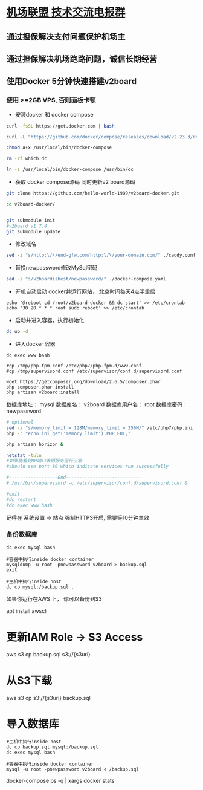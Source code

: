 # [机场联盟 技术交流电报群](https://t.me/EndGFWUnion)

## 通过担保解决支付问题保护机场主

## 通过担保解决机场跑路问题，诚信长期经营

## 使用Docker 5分钟快速搭建v2board


### 使用 >=2GB VPS, 否则面板卡顿

- 安装docker 和 docker compose

```bash
curl -fsSL https://get.docker.com | bash

curl -L "https://github.com/docker/compose/releases/download/v2.23.3/docker-compose-$(uname -s)-$(uname -m)" -o /usr/local/bin/docker-compose

chmod a+x /usr/local/bin/docker-compose

rm -rf which dc

ln -s /usr/local/bin/docker-compose /usr/bin/dc
```

- 获取 docker compose源码 同时更新v2 board源码
```bash
git clone https://github.com/hello-world-1989/v2board-docker.git

cd v2board-docker/


git submodule init
#v2board v1.7.4
git submodule update
```

- 修改域名
````bash
sed -i "s/http:\/\/end-gfw.com/http:\/\/your-domain.com/" ./caddy.conf
````

- 替换newpassword修改MySql密码
````bash
sed -i "s/v2boardisbest/newpassword/" ./docker-compose.yaml
````

- 开机自动启动 docker并运行网站， 北京时间每天4点半重启
```
echo '@reboot cd /root/v2board-docker && dc start' >> /etc/crontab
echo '30 20 * * * root sudo reboot' >> /etc/crontab
```

- 启动并进入容器，执行初始化
```bash
dc up -d
```

- 进入docker 容器
```
dc exec www bash

#cp /tmp/php-fpm.conf /etc/php7/php-fpm.d/www.conf
#cp /tmp/supervisord.conf /etc/supervisor/conf.d/supervisord.conf

wget https://getcomposer.org/download/2.6.5/composer.phar
php composer.phar install
php artisan v2board:install
```

数据库地址： mysql
数据库名： v2board
数据库用户名： root
数据库密码： newpassword

````bash
# optional
sed -i "s/memory_limit = 128M/memory_limit = 256M/" /etc/php7/php.ini
php -r "echo ini_get('memory_limit').PHP_EOL;"

php artisan horizon &

netstat -tuln
#如果能看到80端口表明服务运行正常
#should see port 80 which indicate services run successfully

#------------------End----------------------------
# /usr/bin/supervisord -c /etc/supervisor/conf.d/supervisord.conf &

#exit
#dc restart
#dc exec www bash

````
记得在 系统设置 -> 站点 强制HTTPS开启, 需要等10分钟生效


### 备份数据库
```
dc exec mysql bash

#容器中执行inside docker container 
mysqldump -u root -pnewpassword v2board > backup.sql
exit

#主机中执行inside host
dc cp mysql:/backup.sql .
```

如果你运行在AWS 上， 你可以备份到S3

apt install awscli

# 更新IAM Role -> S3 Access 

aws s3 cp backup.sql s3://{s3uri}


# 从S3下载 

aws s3 cp s3://{s3uri} backup.sql 

# 导入数据库
```
#主机中执行inside host
dc cp backup.sql mysql:/backup.sql
dc exec mysql bash

#容器中执行inside docker container
mysql -u root -pnewpassword v2board < /backup.sql
```

docker-compose ps -q | xargs docker stats
